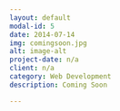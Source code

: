 ```yaml
---
layout: default
modal-id: 5
date: 2014-07-14
img: comingsoon.jpg
alt: image-alt
project-date: n/a
client: n/a
category: Web Development
description: Coming Soon

---
```

